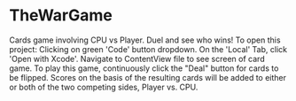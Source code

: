 # TheWarGame
Cards game involving CPU vs Player. Duel and see who wins!
To open this project: 
Clicking on green 'Code' button dropdown. 
On the 'Local' Tab, click 'Open with Xcode'. 
Navigate to ContentView file to see screen of card game.
To play this game, continuously click the "Deal" button for cards to be flipped. 
Scores on the basis of the resulting cards will be added to either or both of the two competing sides, Player vs. CPU.

